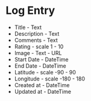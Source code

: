 # Log Entry

* Title - Text
* Description - Text
* Comments - Text
* Rating - scale 1 - 10
* Image - Text - URL
* Start Date - DateTime
* End   Date - DateTime
* Latitude - scale -90 - 90
* Longitude - scale -180 - 180
* Created at - DateTime
* Updated at - DateTime